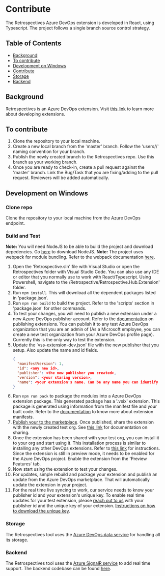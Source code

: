 # Contribute

The Retrospectives Azure DevOps extension is developed in React, using Typescript. The project follows a single branch source control strategy.

## Table of Contents
- [Background](#background)
- [To contribute](#to-contribute)
- [Development on Windows](#development-on-windows)
- [Contribute](#contribute)
- [Storage](#storage)
- [Backend](#backend)

## Background
Retrospectives is an Azure DevOps extension. Visit [this link](https://docs.microsoft.com/en-us/azure/devops/extend/?view=vsts) to learn more about developing extensions.

## To contribute
1. Clone the repository to your local machine.
2. Create a new local branch from the 'master' branch. Follow the 'users/<alias>/<nameofyourbranch>' naming convention for your branch. 
3. Publish the newly created branch to the Retrospectives repo. Use this branch as your working branch.
4. Once you are ready to check-in, create a pull request against the 'master' branch. Link the Bug/Task that you are fixing/adding to the pull request. Reviewers will be added automatically.

## Development on Windows
### Clone repo
 Clone the repository to your local machine from the Azure DevOps endpoint.
 
### Build and Test
**Note:** You will need NodeJS to be able to build the project and download depedencies. Go [here](https://nodejs.org/en/download/) to download NodeJS. 
**Note:** The project uses webpack for module bundling. Refer to the webpack documentation [here](https://webpack.js.org/).

1. Open the 'Retrospective.sln' file with Visual Studio or open the Retrospectives folder with Visual Studio Code. You can also use any IDE or editor that you normally use to work with React/Typescript. Using Powershell, navigate to the /Retrospective/Retrospective.Hub.Extension' folder.
2. Run  ```npm install```. This will download all the dependent packages listed in 'package.json'.
3. Run ```npm run build``` to build the project. Refer to the 'scripts' section in 'package.json' for other commands.
4. To test your changes, you will need to publish a new extension under a new Azure DevOps publisher account. Refer to the [documentation](https://docs.microsoft.com/en-us/azure/devops/extend/publish/overview?view=vsts) on publishing extensions. You can publish it to any test Azure DevOps organization that you are an admin of (As a Microsoft employee, you can create a new test organization from your Azure DevOps profile page). Currently this is the only way to test the extension. 
5. Update the 'vss-extension-dev.json' file with the new publisher that you setup. Also update the name and id fields.
    ```json
    {
      "manifestVersion": 1,
      "id": <any new id>,
      "publisher": <the new publisher you created>,
      "version": <your staring version>,
      "name": <your extension's name. Can be any name you can identify by. Eg. Retrospectives-test>,
    }
    ```
6. Run ```npm run pack``` to package the modules into a Azure DevOps extension package. This generated package has a '.vsix' extension. This package is generated using information from the manifest file and your built code. Refer to the [documentation](https://docs.microsoft.com/en-us/azure/devops/extend/develop/manifest?view=vsts) to know more about extension manifests.
7. [Publish your to the marketplace](https://docs.microsoft.com/en-us/azure/devops/extend/publish/overview?view=vsts#publish). Once published, share the extension with the newly created test org. See [this link](https://docs.microsoft.com/en-us/azure/devops/extend/publish/overview?view=vsts#share) for documentation on sharing.
8. Once the extension has been shared with your test org, you can install it to your org and start using it. This installation process is similar to installing any other DevOps extensions. Refer to [this link](https://docs.microsoft.com/en-us/azure/devops/marketplace/install-extension?view=vsts) for instructions. Since the extension is still in preview mode, it needs to be enabled for the Azure DevOps project. Enable the extension from the 'Preview Features' tab.
9. Now start using the extension to test your changes.
10. For updates, simple rebuild and package your extension and publish an update from the Azure DevOps marketplace. That will automatically update the extension in your project.
11. For the real time live syncing to work, our service needs to know your publisher id and your extension's unique key. To enable real time updates for your test extension, please [reach out to us](mailto:retrospectives@microsoft.com?subject=[InnerSource]%20Add%20package%20secret%20for%20backend%20support) with your publisher id and the unique key of your extension. [Instructions on how to download the unique key](https://docs.microsoft.com/en-us/azure/devops/extend/develop/auth?view=vsts#get-your-extensions-key).

### Storage
The Retrospectives tool uses the [Azure DevOps data service](https://docs.microsoft.com/en-us/azure/devops/extend/develop/data-storage?view=vsts) for handling all its storage.

### Backend
The Retrospectives tool uses the [Azure SignalR service](https://azure.microsoft.com/en-us/services/signalr-service/) to add real time support. The backend codebase can be found [here](https://github.com/microsoft/vsts-extension-retrospectives/tree/master/Backend).
